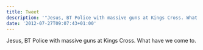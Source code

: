 ```yaml
---
title: Tweet
description: '"Jesus, BT Police with massive guns at Kings Cross. What have we come to."'
date: '2012-07-27T09:07:43+01:00'
---
```

Jesus, BT Police with massive guns at Kings Cross. What have we come to.
